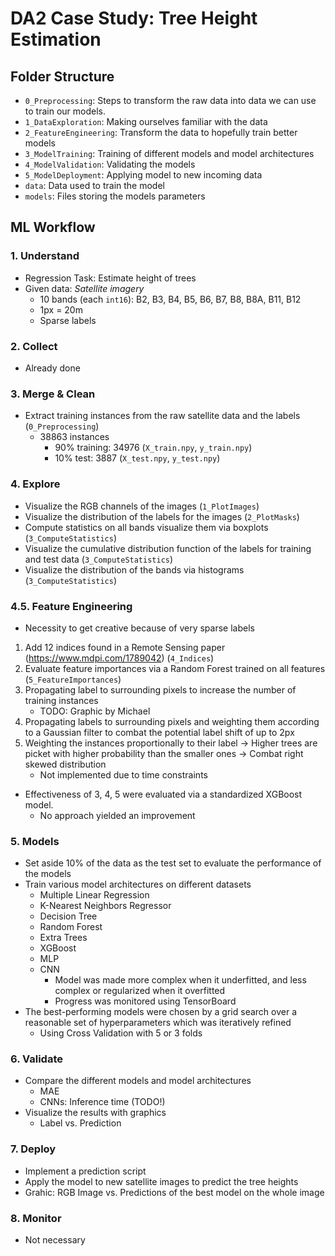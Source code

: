# DA2 Case Study: Tree Height Estimation

## Folder Structure
- `0_Preprocessing`: Steps to transform the raw data into data we can use to train our models.
- `1_DataExploration`: Making ourselves familiar with the data
- `2_FeatureEngineering`: Transform the data to hopefully train better models
- `3_ModelTraining`: Training of different models and model architectures
- `4_ModelValidation`: Validating the models
- `5_ModelDeployment`: Applying model to new incoming data
- `data`: Data used to train the model
- `models`: Files storing the models parameters

## ML Workflow

### 1. Understand
- Regression Task: Estimate height of trees
- Given data: *Satellite imagery*
    - 10 bands (each `int16`): B2, B3, B4, B5, B6, B7, B8, B8A, B11, B12
    - 1px = 20m
    - Sparse labels

### 2. Collect
- Already done

### 3. Merge & Clean
- Extract training instances from the raw satellite data and the labels (`0_Preprocessing`)
    - 38863 instances
        - 90% training: 34976 (`X_train.npy`, `y_train.npy`)
        - 10% test: 3887 (`X_test.npy`, `y_test.npy`)

### 4. Explore
- Visualize the RGB channels of the images (`1_PlotImages`)
- Visualize the distribution of the labels for the images (`2_PlotMasks`)
- Compute statistics on all bands visualize them via boxplots (`3_ComputeStatistics`)
- Visualize the cumulative distribution function of the labels for training and test data (`3_ComputeStatistics`)
- Visualize the distribution of the bands via histograms (`3_ComputeStatistics`)

### 4.5. Feature Engineering
- Necessity to get creative because of very sparse labels

1. Add 12 indices found in a Remote Sensing paper (https://www.mdpi.com/1789042) (`4_Indices`)
2. Evaluate feature importances via a Random Forest trained on all features (`5_FeatureImportances`)
3. Propagating label to surrounding pixels to increase the number of training instances
    - TODO: Graphic by Michael
4. Propagating labels to surrounding pixels and weighting them according to a Gaussian filter to combat the potential label shift of up to 2px
5. Weighting the instances proportionally to their label -> Higher trees are picket with higher probability than the smaller ones -> Combat right skewed distribution
    - Not implemented due to time constraints

- Effectiveness of 3, 4, 5 were evaluated via a standardized XGBoost model.
    - No approach yielded an improvement

### 5. Models
- Set aside 10% of the data as the test set to evaluate the performance of the models
- Train various model architectures on different datasets
    - Multiple Linear Regression
    - K-Nearest Neighbors Regressor
    - Decision Tree
    - Random Forest
    - Extra Trees
    - XGBoost
    - MLP
    - CNN
        - Model was made more complex when it underfitted, and less complex or regularized when it overfitted
        - Progress was monitored using TensorBoard
- The best-performing models were chosen by a grid search over a reasonable set of hyperparameters which was iteratively refined
    - Using Cross Validation with 5 or 3 folds

### 6. Validate
- Compare the different models and model architectures
    - MAE
    - CNNs: Inference time (TODO!)
- Visualize the results with graphics
    - Label vs. Prediction

### 7. Deploy
- Implement a prediction script
- Apply the model to new satellite images to predict the tree heights
- Grahic: RGB Image vs. Predictions of the best model on the whole image

### 8. Monitor
- Not necessary
